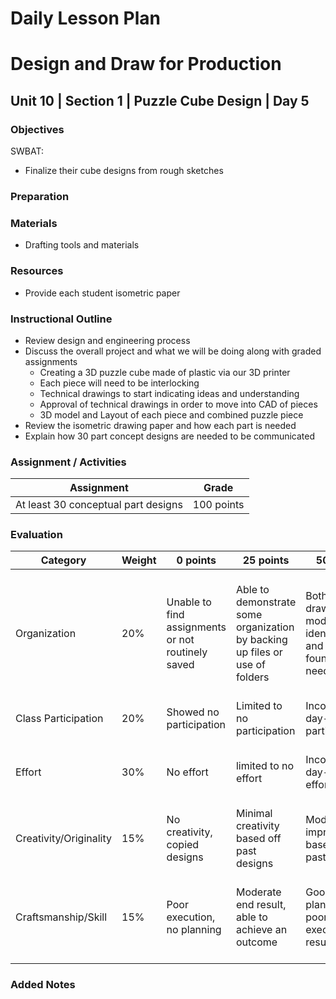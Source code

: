 # Daily Lesson Plan

# Design and Draw for Production

## Unit 10 | Section 1 | Puzzle Cube Design | Day 5

### Objectives

SWBAT:
- Finalize their cube designs from rough sketches

### Preparation

### Materials
- Drafting tools and materials

### Resources

- Provide each student isometric paper

### Instructional Outline

- Review design and engineering process
- Discuss the overall project and what we will be doing along with graded assignments
  - Creating a 3D puzzle cube made of plastic via our 3D printer
  - Each piece will need to be interlocking
  - Technical drawings to start indicating ideas and understanding
  - Approval of technical drawings in order to move into CAD of pieces
  - 3D model and Layout of each piece and combined puzzle piece
- Review the isometric drawing paper and how each part is needed
- Explain how 30 part concept designs are needed to be communicated

### Assignment / Activities

| Assignment  | Grade |
| ------------- | ------------- |
| At least 30 conceptual part designs  | 100 points  |

### Evaluation
| Category | Weight | 0 points  | 25 points | 50 points | 75 points | 100 points |
| ------------- | ------------- | ------------- | ------------- | ------------- | ------------- | ------------- |
| Organization | 20% | Unable to find assignments or not routinely saved | Able to demonstrate some organization by backing up files or use of folders | Both drawings and models are identifiable and can be found if needed | All drawings are in a folder and models organized by folders in Google Drive | All drawings are in a folder labeled correctly and models organized by folders in Google Drive labeled correctly |
| Class Participation | 20% | Showed no participation | Limited to no participation | Inconsistent day-to-day participation | Participated only when needed  | Engaged daily and actively participated |
| Effort | 30% | No effort | limited to no effort | Inconsistent day-to-day effort | Showed effort only when needed or routinely directed | Continuous day-to-day effort with or without direction |
| Creativity/Originality | 15% | No creativity, copied designs | Minimal creativity based off past designs | Moderate improvements based off past designs | Complete overhaul of past or found designs | Completely new idea/design |
| Craftsmanship/Skill | 15% | Poor execution, no planning | Moderate end result, able to achieve an outcome | Good planning but poorly executed end result | Good planning and good end result although not what had been designed or communicated | Great planning & execution able to achieve what had been designed or communicated |

### Added Notes
